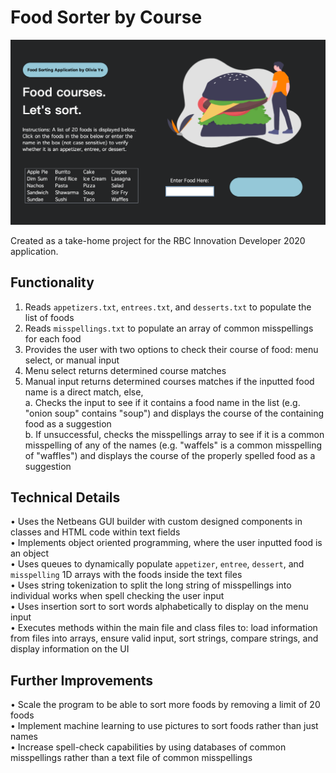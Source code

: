 # Food Sorter by Course

<img src="gui.png" width="600">

Created as a take-home project for the RBC Innovation Developer 2020 application.

## Functionality

1. Reads `appetizers.txt`, `entrees.txt`, and `desserts.txt` to populate the list of foods
2. Reads `misspellings.txt` to populate an array of common misspellings for each food
3. Provides the user with two options to check their course of food: menu select, or manual input
4. Menu select returns determined course matches
5. Manual input returns determined courses matches if the inputted food name is a direct match, else, <br>
a. Checks the input to see if it contains a food name in the list (e.g. "onion soup" contains "soup") and displays the course of the containing food as a suggestion <br>
b. If unsuccessful, checks the misspellings array to see if it is a common misspelling of any of the names (e.g. "waffels" is a common misspelling of "waffles") and displays the course of the properly spelled food as a suggestion 

## Technical Details

• Uses the Netbeans GUI builder with custom designed components in classes and HTML code within text fields <br>
• Implements object oriented programming, where the user inputted food is an object <br>
• Uses queues to dynamically populate `appetizer`, `entree`, `dessert`, and `misspelling` 1D arrays with the foods inside the text files <br>
• Uses string tokenization to split the long string of misspellings into individual works when spell checking the user input <br>
• Uses insertion sort to sort words alphabetically to display on the menu input <br>
• Executes methods within the main file and class files to: load information from files into arrays, ensure valid input, sort strings, compare strings, and display information on the UI <br>

## Further Improvements

• Scale the program to be able to sort more foods by removing a limit of 20 foods <br>
• Implement machine learning to use pictures to sort foods rather than just names <br>
• Increase spell-check capabilities by using databases of common misspellings rather than a text file of common misspellings
